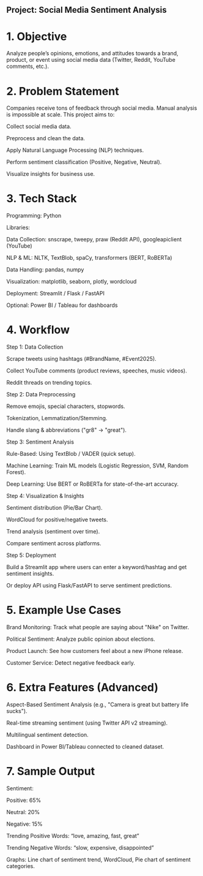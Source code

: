 ## Project: Social Media Sentiment Analysis
# 1. Objective

Analyze people’s opinions, emotions, and attitudes towards a brand, product, or event using social media data (Twitter, Reddit, YouTube comments, etc.).

# 2. Problem Statement

Companies receive tons of feedback through social media. Manual analysis is impossible at scale. This project aims to:

Collect social media data.

Preprocess and clean the data.

Apply Natural Language Processing (NLP) techniques.

Perform sentiment classification (Positive, Negative, Neutral).

Visualize insights for business use.

# 3. Tech Stack

Programming: Python

Libraries:

Data Collection: snscrape, tweepy, praw (Reddit API), googleapiclient (YouTube)

NLP & ML: NLTK, TextBlob, spaCy, transformers (BERT, RoBERTa)

Data Handling: pandas, numpy

Visualization: matplotlib, seaborn, plotly, wordcloud

Deployment: Streamlit / Flask / FastAPI

Optional: Power BI / Tableau for dashboards

# 4. Workflow
Step 1: Data Collection

Scrape tweets using hashtags (#BrandName, #Event2025).

Collect YouTube comments (product reviews, speeches, music videos).

Reddit threads on trending topics.

Step 2: Data Preprocessing

Remove emojis, special characters, stopwords.

Tokenization, Lemmatization/Stemming.

Handle slang & abbreviations ("gr8" → "great").

Step 3: Sentiment Analysis

Rule-Based: Using TextBlob / VADER (quick setup).

Machine Learning: Train ML models (Logistic Regression, SVM, Random Forest).

Deep Learning: Use BERT or RoBERTa for state-of-the-art accuracy.

Step 4: Visualization & Insights

Sentiment distribution (Pie/Bar Chart).

WordCloud for positive/negative tweets.

Trend analysis (sentiment over time).

Compare sentiment across platforms.

Step 5: Deployment

Build a Streamlit app where users can enter a keyword/hashtag and get sentiment insights.

Or deploy API using Flask/FastAPI to serve sentiment predictions.

# 5. Example Use Cases

Brand Monitoring: Track what people are saying about "Nike" on Twitter.

Political Sentiment: Analyze public opinion about elections.

Product Launch: See how customers feel about a new iPhone release.

Customer Service: Detect negative feedback early.

# 6. Extra Features (Advanced)

Aspect-Based Sentiment Analysis (e.g., "Camera is great but battery life sucks").

Real-time streaming sentiment (using Twitter API v2 streaming).

Multilingual sentiment detection.

Dashboard in Power BI/Tableau connected to cleaned dataset.

# 7. Sample Output

Sentiment:

Positive: 65%

Neutral: 20%

Negative: 15%

Trending Positive Words: “love, amazing, fast, great”

Trending Negative Words: “slow, expensive, disappointed”

Graphs: Line chart of sentiment trend, WordCloud, Pie chart of sentiment categories.
